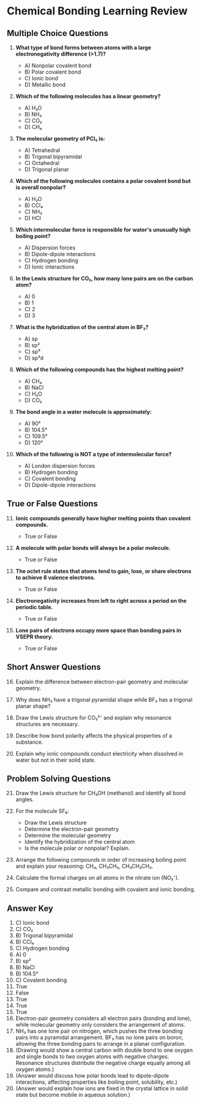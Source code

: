 # Chemical Bonding Learning Review

## Multiple Choice Questions

1. **What type of bond forms between atoms with a large electronegativity difference (>1.7)?**
   - A) Nonpolar covalent bond
   - B) Polar covalent bond
   - C) Ionic bond
   - D) Metallic bond

2. **Which of the following molecules has a linear geometry?**
   - A) H₂O
   - B) NH₃
   - C) CO₂
   - D) CH₄

3. **The molecular geometry of PCl₅ is:**
   - A) Tetrahedral
   - B) Trigonal bipyramidal
   - C) Octahedral
   - D) Trigonal planar

4. **Which of the following molecules contains a polar covalent bond but is overall nonpolar?**
   - A) H₂O
   - B) CCl₄
   - C) NH₃
   - D) HCl

5. **Which intermolecular force is responsible for water's unusually high boiling point?**
   - A) Dispersion forces
   - B) Dipole-dipole interactions
   - C) Hydrogen bonding
   - D) Ionic interactions

6. **In the Lewis structure for CO₂, how many lone pairs are on the carbon atom?**
   - A) 0
   - B) 1
   - C) 2
   - D) 3

7. **What is the hybridization of the central atom in BF₃?**
   - A) sp
   - B) sp²
   - C) sp³
   - D) sp³d

8. **Which of the following compounds has the highest melting point?**
   - A) CH₄
   - B) NaCl
   - C) H₂O
   - D) CO₂

9. **The bond angle in a water molecule is approximately:**
   - A) 90°
   - B) 104.5°
   - C) 109.5°
   - D) 120°

10. **Which of the following is NOT a type of intermolecular force?**
    - A) London dispersion forces
    - B) Hydrogen bonding
    - C) Covalent bonding
    - D) Dipole-dipole interactions

## True or False Questions

11. **Ionic compounds generally have higher melting points than covalent compounds.**
    - True or False

12. **A molecule with polar bonds will always be a polar molecule.**
    - True or False

13. **The octet rule states that atoms tend to gain, lose, or share electrons to achieve 8 valence electrons.**
    - True or False

14. **Electronegativity increases from left to right across a period on the periodic table.**
    - True or False

15. **Lone pairs of electrons occupy more space than bonding pairs in VSEPR theory.**
    - True or False

## Short Answer Questions

16. Explain the difference between electron-pair geometry and molecular geometry.

17. Why does NH₃ have a trigonal pyramidal shape while BF₃ has a trigonal planar shape?

18. Draw the Lewis structure for CO₃²⁻ and explain why resonance structures are necessary.

19. Describe how bond polarity affects the physical properties of a substance.

20. Explain why ionic compounds conduct electricity when dissolved in water but not in their solid state.

## Problem Solving Questions

21. Draw the Lewis structure for CH₃OH (methanol) and identify all bond angles.

22. For the molecule SF₆:
    - Draw the Lewis structure
    - Determine the electron-pair geometry
    - Determine the molecular geometry
    - Identify the hybridization of the central atom
    - Is the molecule polar or nonpolar? Explain.

23. Arrange the following compounds in order of increasing boiling point and explain your reasoning: CH₄, CH₃CH₃, CH₃CH₂CH₃.

24. Calculate the formal charges on all atoms in the nitrate ion (NO₃⁻).

25. Compare and contrast metallic bonding with covalent and ionic bonding.

## Answer Key

1. C) Ionic bond
2. C) CO₂
3. B) Trigonal bipyramidal
4. B) CCl₄
5. C) Hydrogen bonding
6. A) 0
7. B) sp²
8. B) NaCl
9. B) 104.5°
10. C) Covalent bonding
11. True
12. False
13. True
14. True
15. True
16. Electron-pair geometry considers all electron pairs (bonding and lone), while molecular geometry only considers the arrangement of atoms.
17. NH₃ has one lone pair on nitrogen, which pushes the three bonding pairs into a pyramidal arrangement. BF₃ has no lone pairs on boron, allowing the three bonding pairs to arrange in a planar configuration.
18. (Drawing would show a central carbon with double bond to one oxygen and single bonds to two oxygen atoms with negative charges. Resonance structures distribute the negative charge equally among all oxygen atoms.)
19. (Answer would discuss how polar bonds lead to dipole-dipole interactions, affecting properties like boiling point, solubility, etc.)
20. (Answer would explain how ions are fixed in the crystal lattice in solid state but become mobile in aqueous solution.)

